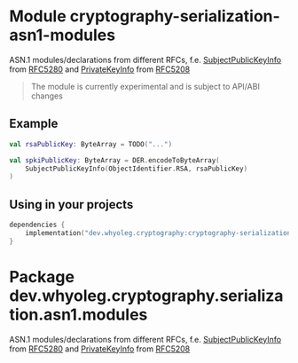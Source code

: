# Module cryptography-serialization-asn1-modules

ASN.1 modules/declarations from different RFCs, f.e.
[SubjectPublicKeyInfo][SubjectPublicKeyInfo] from [RFC5280][RFC5280] and [PrivateKeyInfo][PrivateKeyInfo] from [RFC5208][RFC5208]

> The module is currently experimental and is subject to API/ABI changes

## Example

```kotlin
val rsaPublicKey: ByteArray = TODO("...")

val spkiPublicKey: ByteArray = DER.encodeToByteArray(
    SubjectPublicKeyInfo(ObjectIdentifier.RSA, rsaPublicKey)
)
```

## Using in your projects

```kotlin
dependencies {
    implementation("dev.whyoleg.cryptography:cryptography-serialization-asn1-modules:0.4.0")
}
```

[SubjectPublicKeyInfo]: https://whyoleg.github.io/cryptography-kotlin/api/cryptography-serialization-asn1-modules/dev.whyoleg.cryptography.serialization.asn1.modules/-subject-public-key-info/index.html

[PrivateKeyInfo]: https://whyoleg.github.io/cryptography-kotlin/api/cryptography-serialization-asn1-modules/dev.whyoleg.cryptography.serialization.asn1.modules/-private-key-info/index.html

[RFC5280]: https://datatracker.ietf.org/doc/html/rfc5280

[RFC5208]: https://datatracker.ietf.org/doc/html/rfc5208

# Package dev.whyoleg.cryptography.serialization.asn1.modules

ASN.1 modules/declarations from different RFCs, f.e.
[SubjectPublicKeyInfo][SubjectPublicKeyInfo] from [RFC5280][RFC5280] and [PrivateKeyInfo][PrivateKeyInfo] from [RFC5208][RFC5208]

[SubjectPublicKeyInfo]: https://whyoleg.github.io/cryptography-kotlin/api/cryptography-serialization-asn1-modules/dev.whyoleg.cryptography.serialization.asn1.modules/-subject-public-key-info/index.html

[PrivateKeyInfo]: https://whyoleg.github.io/cryptography-kotlin/api/cryptography-serialization-asn1-modules/dev.whyoleg.cryptography.serialization.asn1.modules/-private-key-info/index.html

[RFC5280]: https://datatracker.ietf.org/doc/html/rfc5280

[RFC5208]: https://datatracker.ietf.org/doc/html/rfc5208
